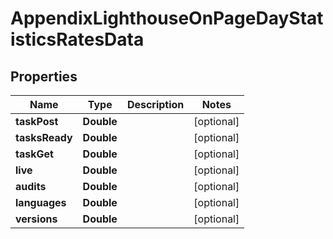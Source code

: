 

# AppendixLighthouseOnPageDayStatisticsRatesData


## Properties

| Name | Type | Description | Notes |
|------------ | ------------- | ------------- | -------------|
|**taskPost** | **Double** |  |  [optional] |
|**tasksReady** | **Double** |  |  [optional] |
|**taskGet** | **Double** |  |  [optional] |
|**live** | **Double** |  |  [optional] |
|**audits** | **Double** |  |  [optional] |
|**languages** | **Double** |  |  [optional] |
|**versions** | **Double** |  |  [optional] |



